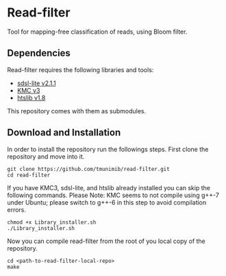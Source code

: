 # Read-filter
Tool for mapping-free classification of reads, using Bloom filter.

## Dependencies
Read-filter requires the following libraries and tools:

- [sdsl-lite v2.1.1](https://github.com/simongog/sdsl-lite/tree/v2.1.1)
- [KMC v3](https://github.com/refresh-bio/KMC/tree/v3.0.0)
- [htslib v1.8](https://github.com/samtools/htslib/tree/1.8)

This repository comes with them as submodules.

## Download and Installation
In order to install the repository run the followings steps.
First clone the repository and move into it.

```shell
git clone https://github.com/tmunimib/read-filter.git
cd read-filter
```

If you have KMC3, sdsl-lite, and htslib already installed you can skip the following commands.
Please Note: KMC seems to not compile using g++-7 under Ubuntu; please switch to g++-6 in this step to avoid compilation errors.

```shell
chmod +x Library_installer.sh
./Library_installer.sh
```

Now you can compile read-filter from the root of you local copy of the repository.
```shell
cd <path-to-read-filter-local-repo>
make
```    
